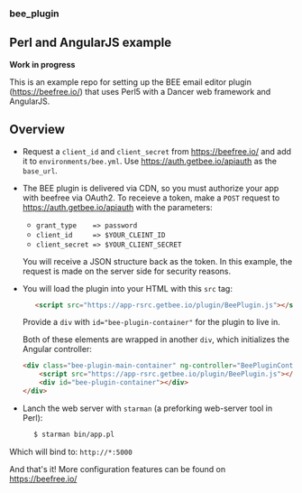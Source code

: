 ### bee_plugin ###

## Perl and AngularJS example ##

**Work in progress**

This is an example repo for setting up the BEE email editor plugin (https://beefree.io/) that uses Perl5 with a Dancer
web framework and AngularJS.

## Overview ##

- Request a ```client_id``` and ```client_secret``` from https://beefree.io/ and add it to ```environments/bee.yml```. Use
https://auth.getbee.io/apiauth as the ```base_url```.

- The BEE plugin is delivered via CDN, so you must authorize your app with beefree via OAuth2. To receieve a token, make a
```POST``` request to https://auth.getbee.io/apiauth with the parameters:

    - ```grant_type    => password```
    - ```client_id     => $YOUR_CLEINT_ID```
    - ```client_secret => $YOUR_CLIENT_SECRET```
  
  You will receive a JSON structure back as the token. In this example, the request is made on the server side for security
  reasons.
  
- You will load the plugin into your HTML with this ```src``` tag: 

  ```html
     <script src="https://app-rsrc.getbee.io/plugin/BeePlugin.js"></script>
  ```
  
  Provide a ```div``` with ```id="bee-plugin-container"``` for the plugin to live in.
  
  Both of these elements are wrapped in another ```div```, which initializes the Angular controller:
  
    ```html
    <div class="bee-plugin-main-container" ng-controller="BeePluginController" ng-init="initBeePlugin()">
        <script src="https://app-rsrc.getbee.io/plugin/BeePlugin.js"></script>
        <div id="bee-plugin-container"></div>
    </div>
    ```
    
- Lanch the web server with ```starman``` (a preforking web-server tool in Perl):

```bash
      $ starman bin/app.pl
```

  Which will bind to: ```http://*:5000```
      

And that's it! More configuration features can be found on https://beefree.io/
